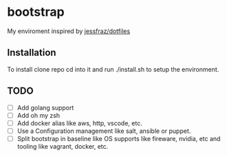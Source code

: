 # bootstrap

My enviroment inspired by [jessfraz/dotfiles](https://github.com/jessfraz/dotfiles)

## Installation
To install clone repo cd into it and run ./install.sh to setup the environment.

## TODO

- [ ] Add golang support
- [ ] Add oh my zsh
- [ ] Add docker alias like aws, http, vscode, etc.
- [ ] Use a Configuration management like salt, ansible or puppet.
- [ ] Split bootstrap in baseline like OS supports like fireware, nvidia, etc and tooling like vagrant, docker, etc.
